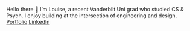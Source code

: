 Hello there 👋
I’m Louise, a recent Vanderbilt Uni grad who studied CS & Psych. I enjoy building at the intersection of engineering and design.
[Portfolio](https://www.louisebfraser.com/projects)
[LinkedIn](https://www.linkedin.com/in/louise-fraser-379b0b251/)

